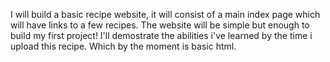 I will build a basic recipe website, it will consist of a main index page which will have links to a few recipes. The website will be simple but enough to build my first project!
I'll demostrate the abilities i've learned by the time i upload this recipe. Which by the moment is basic html.